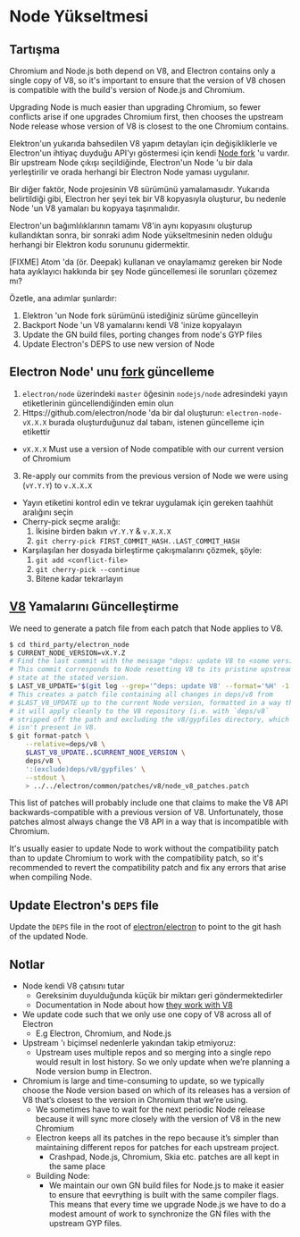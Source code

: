 # Node Yükseltmesi

## Tartışma

Chromium and Node.js both depend on V8, and Electron contains only a single copy of V8, so it's important to ensure that the version of V8 chosen is compatible with the build's version of Node.js and Chromium.

Upgrading Node is much easier than upgrading Chromium, so fewer conflicts arise if one upgrades Chromium first, then chooses the upstream Node release whose version of V8 is closest to the one Chromium contains.

Elektron'un yukarıda bahsedilen V8 yapım detayları için değişikliklerle ve Electron'un ihtiyaç duyduğu API'yı göstermesi için kendi [Node fork](https://github.com/electron/node) 'u vardır. Bir upstream Node çıkışı seçildiğinde, Electron'un Node 'u bir dala yerleştirilir ve orada herhangi bir Electron Node yaması uygulanır.

Bir diğer faktör, Node projesinin V8 sürümünü yamalamasıdır. Yukarıda belirtildiği gibi, Electron her şeyi tek bir V8 kopyasıyla oluşturur, bu nedenle Node 'un V8 yamaları bu kopyaya taşınmalıdır.

Electron'un bağımlılıklarının tamamı V8'in aynı kopyasını oluşturup kullandıktan sonra, bir sonraki adım Node yükseltmesinin neden olduğu herhangi bir Elektron kodu sorununu gidermektir.

[FIXME] Atom 'da (ör. Deepak) kullanan ve onaylamamız gereken bir Node hata ayıklayıcı hakkında bir şey Node güncellemesi ile sorunları çözemez mı?

Özetle, ana adımlar şunlardır:

1. Elektron 'un Node fork sürümünü istediğiniz sürüme güncelleyin
2. Backport Node 'un V8 yamalarını kendi V8 'inize kopyalayın
3. Update the GN build files, porting changes from node's GYP files
4. Update Electron's DEPS to use new version of Node

## Electron Node' unu [fork](https://github.com/electron/node) güncelleme

1. `electron/node` üzerindeki `master` öğesinin `nodejs/node` adresindeki yayın etiketlerinin güncellendiğinden emin olun
2. Https://github.com/electron/node 'da bir dal oluşturun: `electron-node-vX.X.X` burada oluşturduğunuz dal tabanı, istenen güncelleme için etikettir 
  - `vX.X.X` Must use a version of Node compatible with our current version of Chromium
3. Re-apply our commits from the previous version of Node we were using (`vY.Y.Y`) to `v.X.X.X` 
  - Yayın etiketini kontrol edin ve tekrar uygulamak için gereken taahhüt aralığını seçin
  - Cherry-pick seçme aralığı: 
    1. İkisine birden bakın `vY.Y.Y` & `v.X.X.X`
    2. `git cherry-pick FIRST_COMMIT_HASH..LAST_COMMIT_HASH`
  - Karşılaşılan her dosyada birleştirme çakışmalarını çözmek, şöyle: 
    1. `git add <conflict-file>`
    2. `git cherry-pick --continue`
    3. Bitene kadar tekrarlayın

## [V8](https://github.com/electron/node/src/V8) Yamalarını Güncelleştirme

We need to generate a patch file from each patch that Node applies to V8.

```sh
$ cd third_party/electron_node
$ CURRENT_NODE_VERSION=vX.Y.Z
# Find the last commit with the message "deps: update V8 to <some version>"
# This commit corresponds to Node resetting V8 to its pristine upstream
# state at the stated version.
$ LAST_V8_UPDATE="$(git log --grep='^deps: update V8' --format='%H' -1 deps/v8)"
# This creates a patch file containing all changes in deps/v8 from
# $LAST_V8_UPDATE up to the current Node version, formatted in a way that
# it will apply cleanly to the V8 repository (i.e. with `deps/v8`
# stripped off the path and excluding the v8/gypfiles directory, which
# isn't present in V8.
$ git format-patch \
    --relative=deps/v8 \
    $LAST_V8_UPDATE..$CURRENT_NODE_VERSION \
    deps/v8 \
    ':(exclude)deps/v8/gypfiles' \
    --stdout \
    > ../../electron/common/patches/v8/node_v8_patches.patch
```

This list of patches will probably include one that claims to make the V8 API backwards-compatible with a previous version of V8. Unfortunately, those patches almost always change the V8 API in a way that is incompatible with Chromium.

It's usually easier to update Node to work without the compatibility patch than to update Chromium to work with the compatibility patch, so it's recommended to revert the compatibility patch and fix any errors that arise when compiling Node.

## Update Electron's `DEPS` file

Update the `DEPS` file in the root of [electron/electron](https://github.com/electron/electron) to point to the git hash of the updated Node.

## Notlar

- Node kendi V8 çatısını tutar 
  - Gereksinim duyulduğunda küçük bir miktarı geri göndermektedirler
  - Documentation in Node about how [they work with V8](https://nodejs.org/api/v8.html)
- We update code such that we only use one copy of V8 across all of Electron 
  - E.g Electron, Chromium, and Node.js
- Upstream 'ı biçimsel nedenlerle yakından takip etmiyoruz: 
  - Upstream uses multiple repos and so merging into a single repo would result in lost history. So we only update when we’re planning a Node version bump in Electron.
- Chromium is large and time-consuming to update, so we typically choose the Node version based on which of its releases has a version of V8 that’s closest to the version in Chromium that we’re using. 
  - We sometimes have to wait for the next periodic Node release because it will sync more closely with the version of V8 in the new Chromium
  - Electron keeps all its patches in the repo because it’s simpler than maintaining different repos for patches for each upstream project. 
    - Crashpad, Node.js, Chromium, Skia etc. patches are all kept in the same place
  - Building Node: 
    - We maintain our own GN build files for Node.js to make it easier to ensure that eevrything is built with the same compiler flags. This means that every time we upgrade Node.js we have to do a modest amount of work to synchronize the GN files with the upstream GYP files.